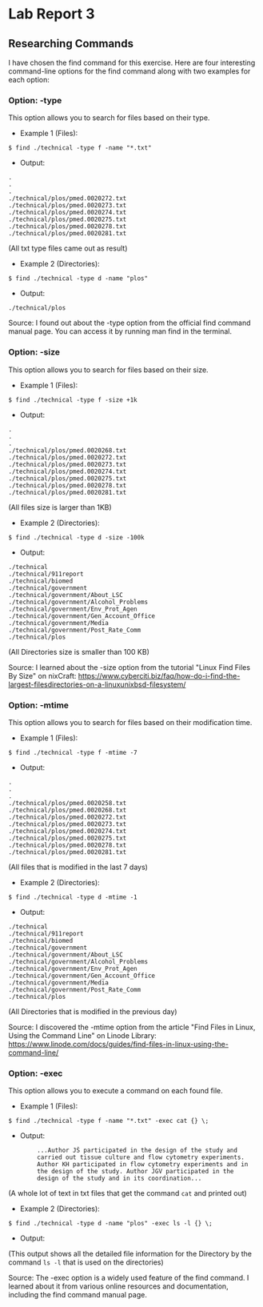 # Lab Report 3

## Researching Commands

I have chosen the find command for this exercise. Here are four interesting command-line options for the find command along with two examples for each option:


### Option: -type

This option allows you to search for files based on their type.

* Example 1 (Files):

```$ find ./technical -type f -name "*.txt"```

* Output:

```
.
.
.
./technical/plos/pmed.0020272.txt
./technical/plos/pmed.0020273.txt
./technical/plos/pmed.0020274.txt
./technical/plos/pmed.0020275.txt
./technical/plos/pmed.0020278.txt
./technical/plos/pmed.0020281.txt
```
(All txt type files came out as result)

* Example 2 (Directories):

```$ find ./technical -type d -name "plos"```

* Output:

```./technical/plos```

Source: I found out about the -type option from the official find command manual page. You can access it by running man find in the terminal.


### Option: -size
This option allows you to search for files based on their size.

* Example 1 (Files):

```$ find ./technical -type f -size +1k```

* Output:

```
.
.
.
./technical/plos/pmed.0020268.txt
./technical/plos/pmed.0020272.txt
./technical/plos/pmed.0020273.txt
./technical/plos/pmed.0020274.txt
./technical/plos/pmed.0020275.txt
./technical/plos/pmed.0020278.txt
./technical/plos/pmed.0020281.txt
```
(All files size is larger than 1KB)

* Example 2 (Directories):

```$ find ./technical -type d -size -100k```

* Output:

```
./technical
./technical/911report
./technical/biomed
./technical/government
./technical/government/About_LSC
./technical/government/Alcohol_Problems
./technical/government/Env_Prot_Agen
./technical/government/Gen_Account_Office
./technical/government/Media
./technical/government/Post_Rate_Comm
./technical/plos
```
(All Directories size is smaller than 100 KB)

Source: I learned about the -size option from the tutorial "Linux Find Files By Size" on nixCraft: https://www.cyberciti.biz/faq/how-do-i-find-the-largest-filesdirectories-on-a-linuxunixbsd-filesystem/


### Option: -mtime
This option allows you to search for files based on their modification time.

* Example 1 (Files):

```$ find ./technical -type f -mtime -7```

* Output:

```
.
.
.
./technical/plos/pmed.0020258.txt
./technical/plos/pmed.0020268.txt
./technical/plos/pmed.0020272.txt
./technical/plos/pmed.0020273.txt
./technical/plos/pmed.0020274.txt
./technical/plos/pmed.0020275.txt
./technical/plos/pmed.0020278.txt
./technical/plos/pmed.0020281.txt
```
(All files that is modified in the last 7 days)

* Example 2 (Directories):

```$ find ./technical -type d -mtime -1```

* Output:

```
./technical
./technical/911report
./technical/biomed
./technical/government
./technical/government/About_LSC
./technical/government/Alcohol_Problems
./technical/government/Env_Prot_Agen
./technical/government/Gen_Account_Office
./technical/government/Media
./technical/government/Post_Rate_Comm
./technical/plos
```
(All Directories that is modified in the previous day)

Source: I discovered the -mtime option from the article "Find Files in Linux, Using the Command Line" on Linode Library: https://www.linode.com/docs/guides/find-files-in-linux-using-the-command-line/

### Option: -exec
This option allows you to execute a command on each found file.

* Example 1 (Files):

```$ find ./technical -type f -name "*.txt" -exec cat {} \;```

* Output:

```
        ...Author JŠ participated in the design of the study and
        carried out tissue culture and flow cytometry experiments.
        Author KH participated in flow cytometry experiments and in
        the design of the study. Author JGV participated in the
        design of the study and in its coordination...
```
(A whole lot of text in txt files that get the command ```cat``` and printed out)

* Example 2 (Directories):

```$ find ./technical -type d -name "plos" -exec ls -l {} \;```

* Output:

(This output shows all the detailed file information for the Directory by the command ```ls -l``` that is used on the directories)

Source: The -exec option is a widely used feature of the find command. I learned about it from various online resources and documentation, including the find command manual page.
